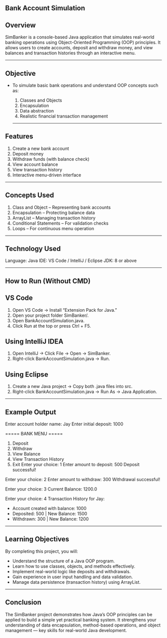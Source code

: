 ## Bank Account Simulation

## Overview
SimBanker is a console-based Java application that simulates real-world banking operations using Object-Oriented Programming (OOP) principles.
It allows users to create accounts, deposit and withdraw money, and view balances and transaction histories through an interactive menu.

---

## Objective
- To simulate basic bank operations and understand OOP concepts such as:
  1. Classes and Objects
  2. Encapsulation
  3. Data abstraction
  4. Realistic financial transaction management
 
  ---

## Features
1. Create a new bank account
2. Deposit money
3. Withdraw funds (with balance check)
4. View account balance
5. View transaction history
6. Interactive menu-driven interface

---

## Concepts Used

1. Class and Object – Representing bank accounts
2. Encapsulation – Protecting balance data
3. ArrayList – Managing transaction history
4. Conditional Statements – For validation checks
5. Loops – For continuous menu operation

---

## Technology Used
Language: Java
IDE: VS Code / IntelliJ / Eclipse
JDK: 8 or above

---

## How to Run (Without CMD)

## VS Code
1. Open VS Code → Install “Extension Pack for Java.”
2. Open your project folder SimBanker/.
3. Open BankAccountSimulation.java.
4. Click Run at the top or press Ctrl + F5.

## Using IntelliJ IDEA
1. Open IntelliJ → Click File → Open → SimBanker.
2. Right-click BankAccountSimulation.java → Run.

## Using Eclipse
1. Create a new Java project → Copy both .java files into src.
2. Right-click BankAccountSimulation.java → Run As → Java Application.

---

## Example Output
Enter account holder name: Jay
Enter initial deposit: 1000

===== BANK MENU =====
1. Deposit
2. Withdraw
3. View Balance
4. View Transaction History
5. Exit
Enter your choice: 1
Enter amount to deposit: 500
Deposit successful!

Enter your choice: 2
Enter amount to withdraw: 300
Withdrawal successful!

Enter your choice: 3
Current Balance: 1200.0

Enter your choice: 4
Transaction History for Jay:
 - Account created with balance: 1000
 - Deposited: 500 | New Balance: 1500
 - Withdrawn: 300 | New Balance: 1200

---

## Learning Objectives
By completing this project, you will:
- Understand the structure of a Java OOP program.
- Learn how to use classes, objects, and methods effectively.
- Implement real-world logic like deposits and withdrawals.
- Gain experience in user input handling and data validation.
- Manage data persistence (transaction history) using ArrayList.

---

## Conclusion
The SimBanker project demonstrates how Java’s OOP principles can be applied to build a simple yet practical banking system.
It strengthens your understanding of data encapsulation, method-based operations, and object management — key skills for real-world Java development.
